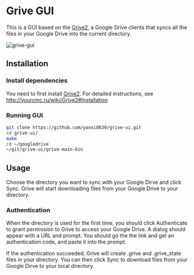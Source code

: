 # Grive GUI

This is a GUI based on the [Grive2](https://github.com/vitalif/grive2), a Google Drive clients that syncs all the files in your Google Drive into the current directory. 

![grive-gui](https://user-images.githubusercontent.com/19946372/40927821-b1db5a56-67ed-11e8-9ec0-efc2a459025b.png)

## Installation

### Install dependencies
You need to first install [Grive2](https://github.com/vitalif/grive2). For detailed instructions, see http://yourcmc.ru/wiki/Grive2#Installation

### Running GUI
```bash
git clone https://github.com/yanxi0830/grive-ui.git
cd grive-ui/
make
cd ~/googledrive
~/git/grive-ui/grive-main-bin
```

## Usage
Choose the directory you want to sync with your Google Dirve and click Sync. Grive will start downloading files from your Google Drive to your directory. 

### Authentication
When the directory is used for the first time, you should click Authenticate to grant permission to Grive to access your Google Drive. A dialog should appear with a URL and prompt. You should go the the link and get an authentication code, and paste it into the prompt. 

If the authentication succeeded, Grive will create .grive and .grive_state files in your directory. You can then click Sync to download files from your Google Dirve to your local directory. 
